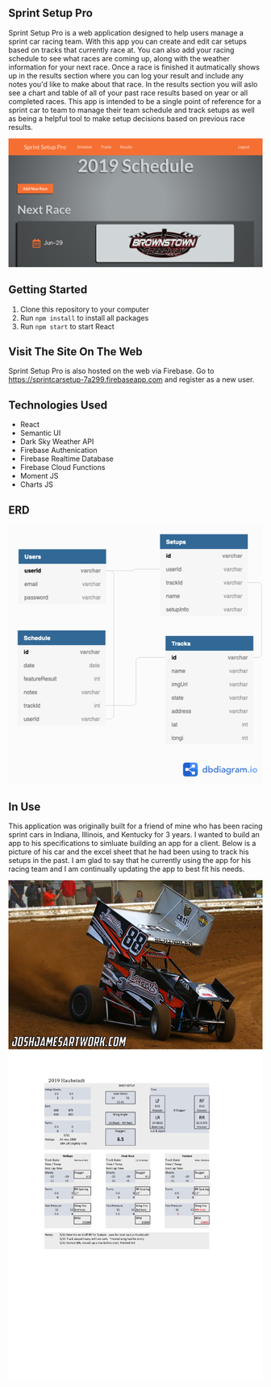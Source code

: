 ## Sprint Setup Pro
Sprint Setup Pro is a web application designed to help users manage a sprint car racing team. With this app you can create and edit car setups based on tracks that currently race at. You can also add your racing schedule to see what races are coming up, along with the weather information for your next race. Once a race is finished it autmatically shows up in the results section where you can log your result and include any notes you'd like to make about that race. In the results section you will aslo see a chart and table of all of your past race results based on year or all completed races. This app is intended to be a single point of reference for a sprint car to team to manage their team schedule and track setups as well as being a helpful tool to make setup decisions based on previous race results.

![alt text](src/img/screenshot.png)

## Getting Started
1. Clone this repository to your computer
2. Run ```npm install``` to install all packages
3. Run ```npm start``` to start React

## Visit The Site On The Web
Sprint Setup Pro is also hosted on the web via Firebase. Go to https://sprintcarsetup-7a299.firebaseapp.com and register as a new user.

## Technologies Used
- React
- Semantic UI
- Dark Sky Weather API
- Firebase Authenication
- Firebase Realtime Database
- Firebase Cloud Functions
- Moment JS
- Charts JS

## ERD
![alt text](src/img/SprintCarDBDio.png)

## In Use
This application was originally built for a friend of mine who has been racing sprint cars in Indiana, Illinois, and Kentucky for 3 years. I wanted to build an app to his specifications to simluate building an app for a client. Below is a picture of his car and the excel sheet that he had been using to track his setups in the past. I am glad to say that he currently using the app for his racing team and I am continually updating the app to best fit his needs.

![alt text](src/img/jeff.jpg)
![alt text](src/img/exampleSetup.jpg)